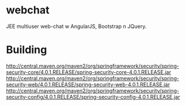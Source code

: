 # webchat
JEE multiuser web-chat w AngularJS, Bootstrap n JQuery.

# Building
http://central.maven.org/maven2/org/springframework/security/spring-security-core/4.0.1.RELEASE/spring-security-core-4.0.1.RELEASE.jar
http://central.maven.org/maven2/org/springframework/security/spring-security-web/4.0.1.RELEASE/spring-security-web-4.0.1.RELEASE.jar
http://central.maven.org/maven2/org/springframework/security/spring-security-config/4.0.1.RELEASE/spring-security-config-4.0.1.RELEASE.jar